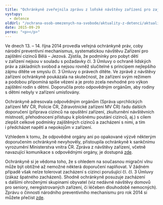 ```yaml
---
title: "Ochránkyně zveřejnila zprávu z loňské návštěvy zařízení pro zajištění cizinců"
vystupy:
  - detence
oldUrl: "/ochrana-osob-omezenych-na-svobode/aktuality-z-detenci/aktuality-z-detenci-2015/ochrankyne-zverejnila-zpravu-z-lonske-navstevy-zarizeni-pro-zajisteni-cizincu/"
date: 2015-09-29
perex: "<p></p>"
---
```


<!-- imported from the old website -->

<p>Ve dnech 13. – 14. října 2014 provedla veřejná ochránkyně práv, coby národní preventivní mechanismus, systematickou návštěvu Zařízení pro zajištění cizinců Bělá – Jezová. Zjistila, že podmínky pro pobyt dětí v zařízení nejsou v souladu s požadavky čl. 3 Úmluvy o ochraně lidských práv a základních svobod a nejsou rovněž slučitelné s principem nejlepšího zájmu dítěte ve smyslu čl. 3 Úmluvy o právech dítěte. Ve zprávě z návštěvy zařízení ochránkyně poukázala na skutečnost, že zařízení svým režimem a podobou připomíná spíše vězení a je proto zcela nevhodné pro výkon zajištění rodin s dětmi. Doporučila proto odpovědným orgánům, aby rodiny s dětmi nebyly v zařízení umisťovány. </p><p>Ochránkyně adresovala odpovědným orgánům (Správa uprchlických zařízení MV ČR, Policie ČR, Zdravotnické zařízení MV ČR) řadu dalších doporučení (příprava cizinců na opuštění zařízení, zkulturnění návštěvních místností, přehodnocení přístupu k plošnému poutání cizinců, aj.) s cílem zlepšit celkové podmínky zajištěných cizinců a zacházení s nimi, a tím i předcházet napětí a nepokojům v zařízení. </p><p>Vzhledem k tomu, že odpovědné orgány ani po opakované výzvě některým doporučením ochránkyně nevyhověly, přistoupila ochránkyně k sankčnímu vyrozumění Ministerstva vnitra ČR. Zpráva z návštěvy zařízení, včetně navazující komunikace s odpovědnými orgány, je dostupná <a href="/ochrana-osob-omezenych-na-svobode/zarizeni/zarizeni-pro-cizince/" target="_blank">zde</a>. </p><p>O<a name="_GoBack"></a>chránkyně si je vědoma toho, že s ohledem na současnou migrační vlnu může být obtížné až nemožné některá doporučení naplňovat. V žádném případě však nelze tolerovat zacházení s cizinci porušující čl. čl. 3 Úmluvy (zákaz špatného zacházení). Shodně ochránkyně posuzuje zacházení s dalšími ohroženými skupinami obyvatel (viz nedávné návštěvy domovů pro seniory, neregistrovaných zařízení, či léčeben dlouhodobě nemocných). Zprávu o činnosti národního preventivního mechanismu pro rok 2014 si můžete přečíst <a href="/uploads-import/ochrana_osob/Zpravy-vyrocni/NPM-2014_CZ_ENG.pdf" target="_blank">zde</a>.</p>
